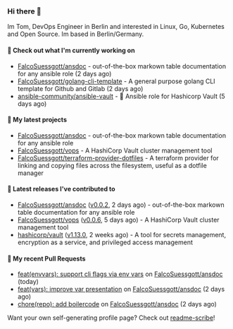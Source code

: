 ### Hi there 👋

Im Tom, DevOps Engineer in Berlin and interested in Linux, Go, Kubernetes and Open Source.
Im based in Berlin/Germany.

#### 👷 Check out what I'm currently working on

- [FalcoSuessgott/ansdoc](https://github.com/FalcoSuessgott/ansdoc) - out-of-the-box markown table documentation for any ansible role (2 days ago)
- [FalcoSuessgott/golang-cli-template](https://github.com/FalcoSuessgott/golang-cli-template) - A general purpose golang CLI  template for Github and Gitlab (2 days ago)
- [ansible-community/ansible-vault](https://github.com/ansible-community/ansible-vault) - :key: Ansible role for Hashicorp Vault (5 days ago)

#### 🌱 My latest projects

- [FalcoSuessgott/ansdoc](https://github.com/FalcoSuessgott/ansdoc) - out-of-the-box markown table documentation for any ansible role
- [FalcoSuessgott/vops](https://github.com/FalcoSuessgott/vops) - A HashiCorp Vault cluster management tool
- [FalcoSuessgott/terraform-provider-dotfiles](https://github.com/FalcoSuessgott/terraform-provider-dotfiles) - A terraform provider for linking and copying files across the filesystem, useful as a dotfile manager

#### 🔭 Latest releases I've contributed to

- [FalcoSuessgott/ansdoc](https://github.com/FalcoSuessgott/ansdoc) ([v0.0.2](https://github.com/FalcoSuessgott/ansdoc/releases/tag/v0.0.2), 2 days ago) - out-of-the-box markown table documentation for any ansible role
- [FalcoSuessgott/vops](https://github.com/FalcoSuessgott/vops) ([v0.0.6](https://github.com/FalcoSuessgott/vops/releases/tag/v0.0.6), 5 days ago) - A HashiCorp Vault cluster management tool
- [hashicorp/vault](https://github.com/hashicorp/vault) ([v1.13.0](https://github.com/hashicorp/vault/releases/tag/v1.13.0), 2 weeks ago) - A tool for secrets management, encryption as a service, and privileged access management

#### 🔨 My recent Pull Requests

- [feat(envvars): support cli flags via env vars](https://github.com/FalcoSuessgott/ansdoc/pull/10) on [FalcoSuessgott/ansdoc](https://github.com/FalcoSuessgott/ansdoc) (today)
- [feat(vars): improve var presentation](https://github.com/FalcoSuessgott/ansdoc/pull/9) on [FalcoSuessgott/ansdoc](https://github.com/FalcoSuessgott/ansdoc) (2 days ago)
- [chore(repo): add boilercode](https://github.com/FalcoSuessgott/ansdoc/pull/1) on [FalcoSuessgott/ansdoc](https://github.com/FalcoSuessgott/ansdoc) (2 days ago)

Want your own self-generating profile page? Check out [readme-scribe](https://github.com/muesli/readme-scribe)!